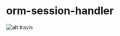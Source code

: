 orm-session-handler
===================

![alt travis](https://travis-ci.org/n-educatio/orm-session-handler.svg?branch=master)
